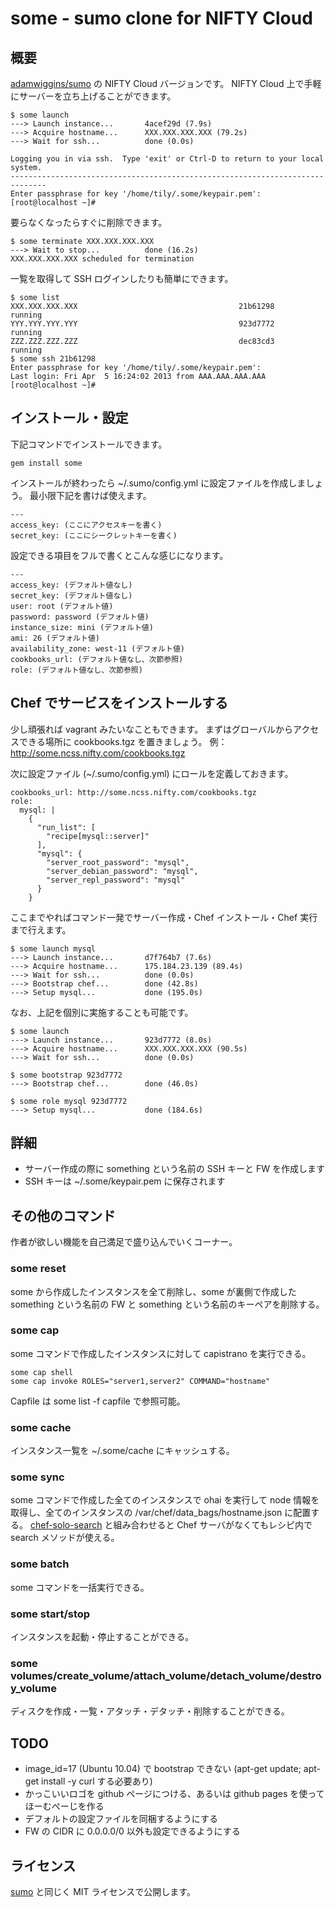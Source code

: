 # some - sumo clone for NIFTY Cloud

## 概要

[adamwiggins/sumo](http://github.com/adamwiggins/sumo) の NIFTY Cloud バージョンです。
NIFTY Cloud 上で手軽にサーバーを立ち上げることができます。

    $ some launch
    ---> Launch instance...       4acef29d (7.9s)
    ---> Acquire hostname...      XXX.XXX.XXX.XXX (79.2s)
    ---> Wait for ssh...          done (0.0s)
    
    Logging you in via ssh.  Type 'exit' or Ctrl-D to return to your local system.
    ------------------------------------------------------------------------------
    Enter passphrase for key '/home/tily/.some/keypair.pem':
    [root@localhost ~]#

要らなくなったらすぐに削除できます。

    $ some terminate XXX.XXX.XXX.XXX
    ---> Wait to stop...          done (16.2s)
    XXX.XXX.XXX.XXX scheduled for termination

一覧を取得して SSH ログインしたりも簡単にできます。

    $ some list
    XXX.XXX.XXX.XXX                                    21b61298     running
    YYY.YYY.YYY.YYY                                    923d7772     running
    ZZZ.ZZZ.ZZZ.ZZZ                                    dec83cd3     running
    $ some ssh 21b61298
    Enter passphrase for key '/home/tily/.some/keypair.pem':
    Last login: Fri Apr  5 16:24:02 2013 from AAA.AAA.AAA.AAA
    [root@localhost ~]#

## インストール・設定

下記コマンドでインストールできます。

    gem install some

インストールが終わったら ~/.sumo/config.yml に設定ファイルを作成しましょう。
最小限下記を書けば使えます。

    ---
    access_key: (ここにアクセスキーを書く)
    secret_key: (ここにシークレットキーを書く)

設定できる項目をフルで書くとこんな感じになります。

    ---
    access_key: (デフォルト値なし)
    secret_key: (デフォルト値なし)
    user: root (デフォルト値)
    password: password (デフォルト値)
    instance_size: mini (デフォルト値)
    ami: 26 (デフォルト値)
    availability_zone: west-11 (デフォルト値)
    cookbooks_url: (デフォルト値なし、次節参照)
    role: (デフォルト値なし、次節参照)

## Chef でサービスをインストールする

少し頑張れば vagrant みたいなこともできます。
まずはグローバルからアクセスできる場所に cookbooks.tgz を置きましょう。
例：http://some.ncss.nifty.com/cookbooks.tgz

次に設定ファイル (~/.sumo/config.yml) にロールを定義しておきます。

    cookbooks_url: http://some.ncss.nifty.com/cookbooks.tgz
    role:
      mysql: |
        {
          "run_list": [
            "recipe[mysql::server]"
          ],
          "mysql": {
            "server_root_password": "mysql",
            "server_debian_password": "mysql",
            "server_repl_password": "mysql"
          }
        }

ここまでやればコマンド一発でサーバー作成・Chef インストール・Chef 実行まで行えます。

    $ some launch mysql
    ---> Launch instance...       d7f764b7 (7.6s)
    ---> Acquire hostname...      175.184.23.139 (89.4s)
    ---> Wait for ssh...          done (0.0s)
    ---> Bootstrap chef...        done (42.8s)
    ---> Setup mysql...           done (195.0s)

なお、上記を個別に実施することも可能です。

    $ some launch
    ---> Launch instance...       923d7772 (8.0s)
    ---> Acquire hostname...      XXX.XXX.XXX.XXX (90.5s)
    ---> Wait for ssh...          done (0.0s)
    
    $ some bootstrap 923d7772
    ---> Bootstrap chef...        done (46.0s)
    
    $ some role mysql 923d7772
    ---> Setup mysql...           done (184.6s)

## 詳細

 * サーバー作成の際に something という名前の SSH キーと FW を作成します
 * SSH キーは ~/.some/keypair.pem に保存されます

## その他のコマンド

作者が欲しい機能を自己満足で盛り込んでいくコーナー。

### some reset

some から作成したインスタンスを全て削除し、some が裏側で作成した something という名前の FW と something という名前のキーペアを削除する。

### some cap

some コマンドで作成したインスタンスに対して capistrano を実行できる。

    some cap shell
    some cap invoke ROLES="server1,server2" COMMAND="hostname"

Capfile は some list -f capfile で参照可能。

### some cache

インスタンス一覧を ~/.some/cache にキャッシュする。

### some sync

some コマンドで作成した全てのインスタンスで ohai を実行して node 情報を取得し、全てのインスタンスの /var/chef/data_bags/hostname.json に配置する。
[chef-solo-search](https://github.com/edelight/chef-solo-search) と組み合わせると Chef サーバがなくてもレシピ内で search メソッドが使える。

### some batch

some コマンドを一括実行できる。

### some start/stop

インスタンスを起動・停止することができる。

### some volumes/create_volume/attach_volume/detach_volume/destroy_volume

ディスクを作成・一覧・アタッチ・デタッチ・削除することができる。

## TODO

 * image_id=17 (Ubuntu 10.04) で bootstrap できない (apt-get update; apt-get install -y curl する必要あり)
 * かっこいいロゴを github ページにつける、あるいは github pages を使ってほーむぺーじを作る
 * デフォルトの設定ファイルを同梱するようにする
 * FW の CIDR に 0.0.0.0/0 以外も設定できるようにする

## ライセンス

[sumo](http://github.com/adamwiggins/sumo) と同じく MIT ライセンスで公開します。
